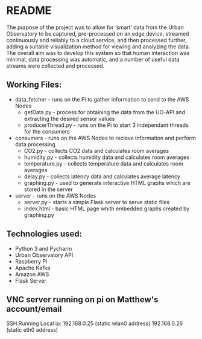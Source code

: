 # README

The purpose of the project was to allow for ‘smart’ data from the Urban Observatory to be captured, pre-processed on an edge device, streamed continuously and reliably to a cloud service, and then processed further, adding a suitable visualization method for viewing and analyzing the data.
The overall aim was to develop this system so that human interaction was minimal, data processing was automatic, and a number of useful data streams were collected and processed.

## Working Files:

- data_fetcher - runs on the Pi to gather information to send to the AWS Nodes
	- getData.py - process for obtaining the data from the UO-API and extracting the desired sensor values
	- producerThread.py - runs on the Pi to start 3 independant threads for the consumers
- consumers - runs on the AWS Nodes to recieve information and perform data processing
	- CO2.py - collects CO2 data and calculates room averages
	- humidity.py - collects humidity data and calculates room averages
	- temperature.py - collects temperature data and calculates room averages
	- delay.py - collects latency data and calculates average latency
	- graphing.py - used to generate interactive HTML graphs which are stored in the server
- server - runs on the AWS Nodes
	- server.py - starts a simple Flask server to serve static files
	- index.html - basic HTML page whith embedded graphs created by graphing.py

## Technologies used:

- Python 3 and Pycharm
- Urban Observatory API
- Raspberry Pi
- Apache Kafka
- Amazon AWS
- Flask Server

## VNC server running on pi on Matthew's account/email

SSH Running
Local ip: 192.168.0.25 (static wlan0 address)
192.168.0.26 (static eth0 address)
